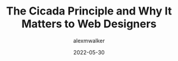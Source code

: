 ---
author: alexmwalker
date: 2022-05-30
permalink: false
publisher: sitepointdotcom
tags:
  - design
  - principles
target_url: https://www.sitepoint.com/the-cicada-principle-and-why-it-matters-to-web-designers/
title: The Cicada Principle and Why It Matters to Web Designers
---